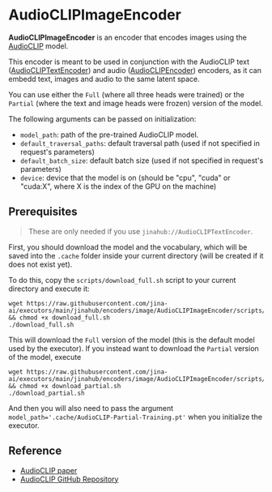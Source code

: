 # AudioCLIPImageEncoder

**AudioCLIPImageEncoder** is an encoder that encodes images using the [AudioCLIP](https://arxiv.org/abs/2106.13043) model.

This encoder is meant to be used in conjunction with the AudioCLIP text ([AudioCLIPTextEncoder](https://github.com/jina-ai/executors/tree/main/jinahub/encoders/text/AudioCLIPTextEncoder)) and audio ([AudioCLIPEncoder](https://github.com/jina-ai/executors/tree/main/jinahub/encoders/audio/AudioCLIPEncoder)) encoders, as it can embedd text, images and audio to the same latent space.

You can use either the `Full` (where all three heads were trained) or the `Partial` (where the text and image heads were frozen) version of the model.

The following arguments can be passed on initialization:

- `model_path`: path of the pre-trained AudioCLIP model.
- `default_traversal_paths`: default traversal path (used if not specified in request's parameters)
- `default_batch_size`: default batch size (used if not specified in request's parameters)
- `device`: device that the model is on (should be "cpu", "cuda" or "cuda:X", where X is the index of the GPU on the machine)


## Prerequisites

> These are only needed if you use `jinahub://AudioCLIPTextEncoder`. 

First, you should download the model and the vocabulary, which will be saved into the `.cache` folder inside your current directory (will be created if it does not exist yet).

To do this, copy the `scripts/download_full.sh` script to your current directory and execute it:

```
wget https://raw.githubusercontent.com/jina-ai/executors/main/jinahub/encoders/image/AudioCLIPImageEncoder/scripts/download_full.sh && chmod +x download_full.sh
./download_full.sh
```

This will download the `Full` version of the model (this is the default model used by the executor). If you instead want to download the `Partial` version of the model, execute

```
wget https://raw.githubusercontent.com/jina-ai/executors/main/jinahub/encoders/image/AudioCLIPImageEncoder/scripts/download_partial.sh && chmod +x download_partial.sh
./download_partial.sh
```

And then you will also need to pass the argument `model_path='.cache/AudioCLIP-Partial-Training.pt'` when you initialize the executor.


## Reference

- [AudioCLIP paper](https://arxiv.org/abs/2106.13043)
- [AudioCLIP GitHub Repository](https://github.com/AndreyGuzhov/AudioCLIP)

<!-- version=v0.1 -->
